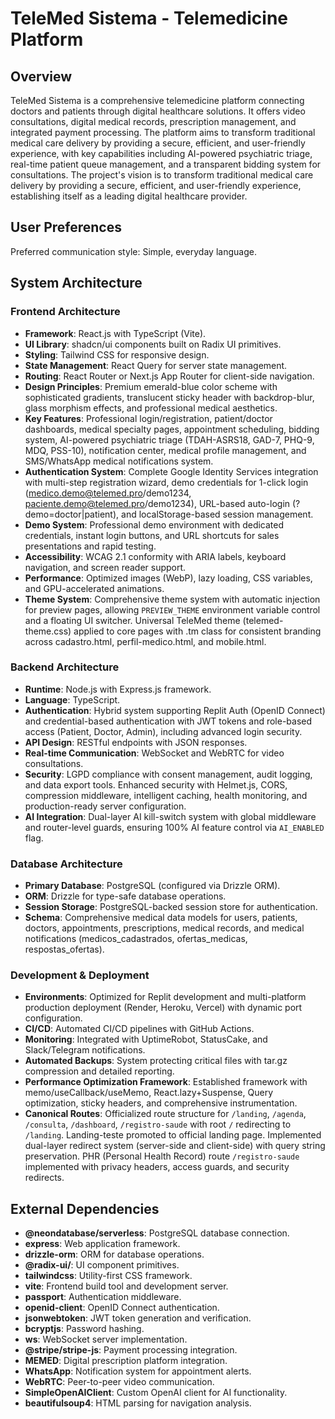 # TeleMed Sistema - Telemedicine Platform

## Overview
TeleMed Sistema is a comprehensive telemedicine platform connecting doctors and patients through digital healthcare solutions. It offers video consultations, digital medical records, prescription management, and integrated payment processing. The platform aims to transform traditional medical care delivery by providing a secure, efficient, and user-friendly experience, with key capabilities including AI-powered psychiatric triage, real-time patient queue management, and a transparent bidding system for consultations. The project's vision is to transform traditional medical care delivery by providing a secure, efficient, and user-friendly experience, establishing itself as a leading digital healthcare provider.

## User Preferences
Preferred communication style: Simple, everyday language.

## System Architecture

### Frontend Architecture
- **Framework**: React.js with TypeScript (Vite).
- **UI Library**: shadcn/ui components built on Radix UI primitives.
- **Styling**: Tailwind CSS for responsive design.
- **State Management**: React Query for server state management.
- **Routing**: React Router or Next.js App Router for client-side navigation.
- **Design Principles**: Premium emerald-blue color scheme with sophisticated gradients, translucent sticky header with backdrop-blur, glass morphism effects, and professional medical aesthetics.
- **Key Features**: Professional login/registration, patient/doctor dashboards, medical specialty pages, appointment scheduling, bidding system, AI-powered psychiatric triage (TDAH-ASRS18, GAD-7, PHQ-9, MDQ, PSS-10), notification center, medical profile management, and SMS/WhatsApp medical notifications system.
- **Authentication System**: Complete Google Identity Services integration with multi-step registration wizard, demo credentials for 1-click login (medico.demo@telemed.pro/demo1234, paciente.demo@telemed.pro/demo1234), URL-based auto-login (?demo=doctor|patient), and localStorage-based session management.
- **Demo System**: Professional demo environment with dedicated credentials, instant login buttons, and URL shortcuts for sales presentations and rapid testing.
- **Accessibility**: WCAG 2.1 conformity with ARIA labels, keyboard navigation, and screen reader support.
- **Performance**: Optimized images (WebP), lazy loading, CSS variables, and GPU-accelerated animations.
- **Theme System**: Comprehensive theme system with automatic injection for preview pages, allowing `PREVIEW_THEME` environment variable control and a floating UI switcher. Universal TeleMed theme (telemed-theme.css) applied to core pages with .tm class for consistent branding across cadastro.html, perfil-medico.html, and mobile.html.

### Backend Architecture
- **Runtime**: Node.js with Express.js framework.
- **Language**: TypeScript.
- **Authentication**: Hybrid system supporting Replit Auth (OpenID Connect) and credential-based authentication with JWT tokens and role-based access (Patient, Doctor, Admin), including advanced login security.
- **API Design**: RESTful endpoints with JSON responses.
- **Real-time Communication**: WebSocket and WebRTC for video consultations.
- **Security**: LGPD compliance with consent management, audit logging, and data export tools. Enhanced security with Helmet.js, CORS, compression middleware, intelligent caching, health monitoring, and production-ready server configuration.
- **AI Integration**: Dual-layer AI kill-switch system with global middleware and router-level guards, ensuring 100% AI feature control via `AI_ENABLED` flag.

### Database Architecture
- **Primary Database**: PostgreSQL (configured via Drizzle ORM).
- **ORM**: Drizzle for type-safe database operations.
- **Session Storage**: PostgreSQL-backed session store for authentication.
- **Schema**: Comprehensive medical data models for users, patients, doctors, appointments, prescriptions, medical records, and medical notifications (medicos_cadastrados, ofertas_medicas, respostas_ofertas).

### Development & Deployment
- **Environments**: Optimized for Replit development and multi-platform production deployment (Render, Heroku, Vercel) with dynamic port configuration.
- **CI/CD**: Automated CI/CD pipelines with GitHub Actions.
- **Monitoring**: Integrated with UptimeRobot, StatusCake, and Slack/Telegram notifications.
- **Automated Backups**: System protecting critical files with tar.gz compression and detailed reporting.
- **Performance Optimization Framework**: Established framework with memo/useCallback/useMemo, React.lazy+Suspense, Query optimization, sticky headers, and comprehensive instrumentation.
- **Canonical Routes**: Officialized route structure for `/landing`, `/agenda`, `/consulta`, `/dashboard`, `/registro-saude` with root `/` redirecting to `/landing`. Landing-teste promoted to official landing page. Implemented dual-layer redirect system (server-side and client-side) with query string preservation. PHR (Personal Health Record) route `/registro-saude` implemented with privacy headers, access guards, and security redirects.

## External Dependencies

- **@neondatabase/serverless**: PostgreSQL database connection.
- **express**: Web application framework.
- **drizzle-orm**: ORM for database operations.
- **@radix-ui/**: UI component primitives.
- **tailwindcss**: Utility-first CSS framework.
- **vite**: Frontend build tool and development server.
- **passport**: Authentication middleware.
- **openid-client**: OpenID Connect authentication.
- **jsonwebtoken**: JWT token generation and verification.
- **bcryptjs**: Password hashing.
- **ws**: WebSocket server implementation.
- **@stripe/stripe-js**: Payment processing integration.
- **MEMED**: Digital prescription platform integration.
- **WhatsApp**: Notification system for appointment alerts.
- **WebRTC**: Peer-to-peer video communication.
- **SimpleOpenAIClient**: Custom OpenAI client for AI functionality.
- **beautifulsoup4**: HTML parsing for navigation analysis.